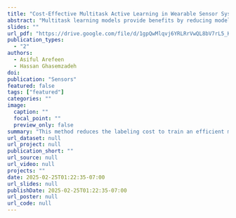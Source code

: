 ```yaml
---
title: "Cost-Effective Multitask Active Learning in Wearable Sensor Systems"
abstract: "Multitask learning models provide benefits by reducing model complexity and improving accuracy by concurrently learning multiple tasks with shared representations. Leveraging inductive knowledge transfer, these models mitigate the risk of overfitting on any specific task, leading to enhanced overall performance. However, supervised multitask learning models, like many neural networks, require substantial amounts of labeled data. Given the cost associated with data labeling, there is a need for an efficient label acquisition mechanism, known as multitask active learning (MTAL). In wearable sensor systems, success of MTAL largely hinges on its query strategies because active learning in such settings involves interaction with end-users (e.g., patients) for annotation. However, these strategies have not been studied in mobile health settings and wearable systems to date. While strategies like one-sided sampling, alternating sampling, and rank-combination based sampling have been proposed in the past, their applicability in mobile sensor settings - a domain constrained by label deficit - remains largely unexplored. This study investigates the MTAL querying approaches and addresses crucial questions related to the choice of sampling methods and the effectiveness of multitask learning in mobile health applications. Utilizing two datasets on activity recognition and emotion classification, our findings reveal that rank-based sampling outperforms other techniques, particularly in tasks with high correlation. However, sole reliance on informativeness for sample selection may introduce biases into models. To address this issue, we also propose a Clustered Stratified Sampling (CSS) method in tandem with the multitask active learning query process. CSS identifies clustered mini-batches of samples, optimizing budget utilization and maximizing performance. When employed alongside rank-based query selection, our proposed CSS algorithm demonstrates up to 9% improvement in accuracy over traditional querying approaches for a 2000-query budget."
slides: ""
url_pdf: "https://drive.google.com/file/d/1gpQwMlqvj6YRLRrVwQL8bV7rL5_Kx_mn/view?usp=sharing"
publication_types:
  - "2"
authors:
  - Asiful Arefeen
  - Hassan Ghasemzadeh
doi: 
publication: "Sensors"
featured: false
tags: ["featured"]
categories: ""
image:
  caption: ""
  focal_point: ""
  preview_only: false
summary: "This method reduces the labeling cost to train an efficient multi-task neural network by adding an additional clustering step in the multi-task active learning loop, within the sampling process"
url_dataset: null
url_project: null
publication_short: ""
url_source: null
url_video: null
projects: ""
date: 2025-02-25T01:22:35-07:00
url_slides: null
publishDate: 2025-02-25T01:22:35-07:00
url_poster: null
url_code: null
---
```

